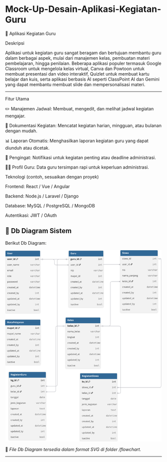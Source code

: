 # Mock-Up-Desain-Aplikasi-Kegiatan-Guru

📘 Aplikasi Kegiatan Guru

Deskripsi

Aplikasi untuk kegiatan guru sangat beragam dan bertujuan membantu guru dalam berbagai aspek, mulai dari manajemen kelas, pembuatan materi pembelajaran, hingga penilaian. Beberapa aplikasi populer termasuk Google Classroom untuk mengelola kelas virtual, Canva dan Powtoon untuk membuat presentasi dan video interaktif, Quizlet untuk membuat kartu belajar dan kuis, serta aplikasi berbasis AI seperti ClassPoint AI dan Gemini yang dapat membantu membuat slide dan mempersonalisasi materi. 

---
Fitur Utama

✏️ Manajemen Jadwal: Membuat, mengedit, dan melihat jadwal kegiatan mengajar.

📂 Dokumentasi Kegiatan: Mencatat kegiatan harian, mingguan, atau bulanan dengan mudah.

📊 Laporan Otomatis: Menghasilkan laporan kegiatan guru yang dapat diunduh atau dicetak.

🔔 Pengingat: Notifikasi untuk kegiatan penting atau deadline administrasi.

👩‍🏫 Profil Guru: Data guru tersimpan rapi untuk keperluan administrasi.

Teknologi (contoh, sesuaikan dengan proyek)

Frontend: React / Vue / Angular

Backend: Node.js / Laravel / Django

Database: MySQL / PostgreSQL / MongoDB

Autentikasi: JWT / OAuth

## 🧭 Db Diagram Sistem

Berikut Db Diagram:

<img src="kegiatan guru.svg" alt="Db Diagram Aplikasi Kegiatan Guru" width="600">

📌 *File Db Diagram tersedia dalam format SVG di folder /flowchart.*

---
